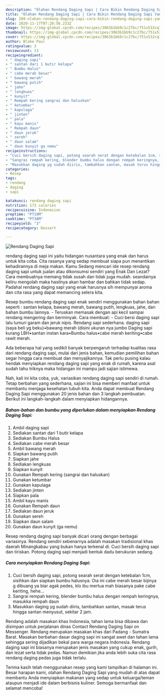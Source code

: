 ```yaml
---
description: "Olahan Rendang Daging Sapi | Cara Bikin Rendang Daging Sapi Yang Sempurna"
title: "Olahan Rendang Daging Sapi | Cara Bikin Rendang Daging Sapi Yang Sempurna"
slug: 289-olahan-rendang-daging-sapi-cara-bikin-rendang-daging-sapi-yang-sempurna
date: 2020-11-17T07:28:56.233Z
image: https://img-global.cpcdn.com/recipes/3063b1bb9c1c27bc/751x532cq70/rendang-daging-sapi-foto-resep-utama.jpg
thumbnail: https://img-global.cpcdn.com/recipes/3063b1bb9c1c27bc/751x532cq70/rendang-daging-sapi-foto-resep-utama.jpg
cover: https://img-global.cpcdn.com/recipes/3063b1bb9c1c27bc/751x532cq70/rendang-daging-sapi-foto-resep-utama.jpg
author: Blake Paul
ratingvalue: 3
reviewcount: 13
recipeingredient:
- " daging sapi"
- " santan dari 1 butir kelapa"
- " Bumbu Halus"
- " cabe merah besar"
- " bawang merah"
- " bawang putih"
- " jahe"
- " lengkuas"
- " kunyit"
- " Rempah kering sangrai dan haluskan"
- " ketumbar"
- " kapulaga"
- " jinten"
- " pala"
- " kayu manis"
- " Rempah daun"
- " daun jeruk"
- " sereh"
- " daun salam"
- " daun kunyit ga nemu"
recipeinstructions:
- "Cuci bersih daging sapi, potong searah serat dengan ketebalan 1cm, sisihkan dan siapkan bumbu halusnya. Oia ini cabe merah besar bijinya g dibuang ya biar agak pedes, klo ibu mertua mah biasanya pake cabe keriting, hehe..."
- "Sangrai rempah kering, blender bumbu halus dengan rempah keringnya, masukka rempah daun"
- "Masukkan daging yg sudah diiris, tambahkan santan, masak terus hingga santan menyusut, sekitar 2 jam."
categories:
- Resep
tags:
- rendang
- daging
- sapi

katakunci: rendang daging sapi 
nutrition: 173 calories
recipecuisine: Indonesian
preptime: "PT19M"
cooktime: "PT38M"
recipeyield: "3"
recipecategory: Dessert

---
```



![Rendang Daging Sapi](https://img-global.cpcdn.com/recipes/3063b1bb9c1c27bc/751x532cq70/rendang-daging-sapi-foto-resep-utama.jpg)


rendang daging sapi ini yaitu hidangan nusantara yang enak dan harus untuk kita coba. Cita rasanya yang sedap membuat siapa pun menantikan kehadirannya di meja makan.
Kamu Sedang mencari ide resep rendang daging sapi untuk jualan atau dikonsumsi sendiri yang Enak Dan Lezat? Cara membuatnya memang tidak susah dan tidak juga mudah. seandainya keliru mengolah maka hasilnya akan hambar dan bahkan tidak sedap. Padahal rendang daging sapi yang enak harusnya sih mempunyai aroma dan cita rasa yang dapat memancing selera kita.

Resep bumbu rendang daging sapi enak sendiri menggunakan bahan bahan seperti : santan kelapa, bawang merah, bawang putih, lengkuas, jahe, dan bahan bumbu lainnya. - Teruskan memasak dengan api kecil sampai rendang mengering dan berminyak. Cara membuat: - Cuci bersi daging sapi lalu lumuri garam dan jeruk nipis. Rendang sapi sederhana. daging sapi (saya beli yg beku)•bawang merah (disini ukuran nya jumbo Daging sapi kurang LBH•santan instan kara•Bumbu halus•cabe merah keriting•cabe rawit merah.

Ada beberapa hal yang sedikit banyak berpengaruh terhadap kualitas rasa dari rendang daging sapi, mulai dari jenis bahan, kemudian pemilihan bahan segar hingga cara membuat dan menyajikannya. Tak perlu pusing kalau hendak menyiapkan rendang daging sapi yang enak di rumah, karena asal sudah tahu triknya maka hidangan ini mampu jadi sajian istimewa.


Nah, kali ini kita coba, yuk, variasikan rendang daging sapi sendiri di rumah. Tetap berbahan yang sederhana, sajian ini bisa memberi manfaat untuk membantu menjaga kesehatan tubuh kita. Anda dapat membuat Rendang Daging Sapi menggunakan 20 jenis bahan dan 3 langkah pembuatan. Berikut ini langkah-langkah dalam menyiapkan hidangannya.

<!--inarticleads1-->

##### Bahan-bahan dan bumbu yang diperlukan dalam menyiapkan Rendang Daging Sapi:

1. Ambil  daging sapi
1. Sediakan  santan dari 1 butir kelapa
1. Sediakan  Bumbu Halus
1. Sediakan  cabe merah besar
1. Ambil  bawang merah
1. Siapkan  bawang putih
1. Siapkan  jahe
1. Sediakan  lengkuas
1. Siapkan  kunyit
1. Gunakan  Rempah kering (sangrai dan haluskan)
1. Gunakan  ketumbar
1. Gunakan  kapulaga
1. Sediakan  jinten
1. Siapkan  pala
1. Ambil  kayu manis
1. Gunakan  Rempah daun
1. Sediakan  daun jeruk
1. Gunakan  sereh
1. Siapkan  daun salam
1. Gunakan  daun kunyit (ga nemu)


Resep rendang daging sapi banyak dicari orang dengan berbagai variasinya. Rendang sendiri sebenarnya adalah masakan tradisional khas daerah Minangkabau yang bukan hanya terkenal di. Cuci bersih daging sapi dan tiriskan. Potong daging sapi menjadi bentuk dadu berukuran sedang. 

<!--inarticleads2-->

##### Cara menyiapkan Rendang Daging Sapi:

1. Cuci bersih daging sapi, potong searah serat dengan ketebalan 1cm, sisihkan dan siapkan bumbu halusnya. Oia ini cabe merah besar bijinya g dibuang ya biar agak pedes, klo ibu mertua mah biasanya pake cabe keriting, hehe...
1. Sangrai rempah kering, blender bumbu halus dengan rempah keringnya, masukka rempah daun
1. Masukkan daging yg sudah diiris, tambahkan santan, masak terus hingga santan menyusut, sekitar 2 jam.


Rendang adalah masakan khas Indonesia, tahan lama bisa dibawa dan disimpan untuk perjalanan dinas Contact Rendang Daging Sapi on Messenger. Rendang merupakan masakan khas dari Padang - Sumatra Barat. Masakan berbahan dasar daging sapi ini sangat awet dan tahan lama sehingga sering dijadikan bekal para warga negara Indonesia. Rendang daging sapi ini biasanya merupakan jenis masakan yang cukup enak, gurih, dan lezat serta tidak pedas. Namun demikian jika anda lebih suka cita rasa rendang daging pedas juga tidak terlalu. 

Terima kasih telah menggunakan resep yang kami tampilkan di halaman ini. Besar harapan kami, olahan Rendang Daging Sapi yang mudah di atas dapat membantu Anda menyiapkan makanan yang sedap untuk keluarga/teman ataupun menjadi ide dalam berbisnis kuliner. Semoga bermanfaat dan selamat mencoba!
